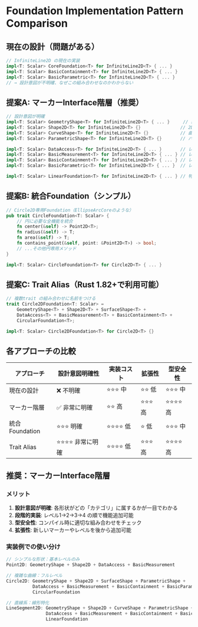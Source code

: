 # Foundation Implementation Pattern Comparison

## 現在の設計（問題がある）

```rust
// InfiniteLine2D の現在の実装
impl<T: Scalar> CoreFoundation<T> for InfiniteLine2D<T> { ... }
impl<T: Scalar> BasicContainment<T> for InfiniteLine2D<T> { ... }
impl<T: Scalar> BasicParametric<T> for InfiniteLine2D<T> { ... }
// → 設計意図が不明確、なぜこの組み合わせなのかわからない
```

## 提案A: マーカーInterface階層（推奨）

```rust
// 設計意図が明確
impl<T: Scalar> GeometryShape<T> for InfiniteLine2D<T> { ... }     // 基本形状
impl<T: Scalar> Shape2D<T> for InfiniteLine2D<T> {}               // 2D形状（マーカー）
impl<T: Scalar> CurveShape<T> for InfiniteLine2D<T> {}            // 曲線形状（マーカー）
impl<T: Scalar> ParametricShape<T> for InfiniteLine2D<T> {}       // パラメトリック（マーカー）

impl<T: Scalar> DataAccess<T> for InfiniteLine2D<T> { ... }       // レベル1：データアクセス
impl<T: Scalar> BasicMeasurement<T> for InfiniteLine2D<T> { ... } // レベル2：計量
impl<T: Scalar> BasicContainment<T> for InfiniteLine2D<T> { ... } // レベル3：包含
impl<T: Scalar> BasicParametric<T> for InfiniteLine2D<T> { ... }  // レベル4：パラメトリック

impl<T: Scalar> LinearFoundation<T> for InfiniteLine2D<T> { ... } // 特化：直線系
```

## 提案B: 統合Foundation（シンプル）

```rust
// Circle2D専用Foundation（EllipseArcCoreのような）
pub trait CircleFoundation<T: Scalar> {
    // 円に必要な全機能を統合
    fn center(&self) -> Point2D<T>;
    fn radius(&self) -> T;
    fn area(&self) -> T;
    fn contains_point(&self, point: &Point2D<T>) -> bool;
    // ...その他円専用メソッド
}

impl<T: Scalar> CircleFoundation<T> for Circle2D<T> { ... }
```

## 提案C: Trait Alias（Rust 1.82+で利用可能）

```rust
// 複数trait の組み合わせに名前をつける
trait Circle2DFoundation<T: Scalar> = 
    GeometryShape<T> + Shape2D<T> + SurfaceShape<T> + 
    DataAccess<T> + BasicMeasurement<T> + BasicContainment<T> + 
    CircularFoundation<T>;

impl<T: Scalar> Circle2DFoundation<T> for Circle2D<T> {}
```

## 各アプローチの比較

| アプローチ | 設計意図明確性 | 実装コスト | 拡張性 | 型安全性 |
|-----------|--------------|----------|--------|----------|
| 現在の設計 | ❌ 不明確 | ⭐⭐⭐ 中 | ⭐⭐ 低 | ⭐⭐⭐ 中 |
| マーカー階層 | ✅ 非常に明確 | ⭐⭐ 高 | ⭐⭐⭐ 高 | ⭐⭐⭐⭐ 高 |
| 統合Foundation | ⭐⭐⭐ 明確 | ⭐⭐⭐⭐ 低 | ⭐ 低 | ⭐⭐⭐ 中 |
| Trait Alias | ⭐⭐⭐⭐ 非常に明確 | ⭐⭐⭐⭐ 低 | ⭐⭐⭐ 高 | ⭐⭐⭐⭐ 高 |

## 推奨：マーカーInterface階層

### メリット
1. **設計意図が明確**: 各形状がどの「カテゴリ」に属するかが一目でわかる
2. **段階的実装**: レベル1→2→3→4 の順で機能追加可能
3. **型安全性**: コンパイル時に適切な組み合わせをチェック
4. **拡張性**: 新しいマーカーやレベルを後から追加可能

### 実装例での使い分け

```rust
// シンプルな形状：基本レベルのみ
Point2D: GeometryShape + Shape2D + DataAccess + BasicMeasurement

// 複雑な曲線：フルレベル
Circle2D: GeometryShape + Shape2D + SurfaceShape + ParametricShape +
          DataAccess + BasicMeasurement + BasicContainment + BasicParametric +
          CircularFoundation

// 直線系：線形特化
LineSegment2D: GeometryShape + Shape2D + CurveShape + ParametricShape +
               DataAccess + BasicMeasurement + BasicContainment + BasicParametric +
               LinearFoundation
```